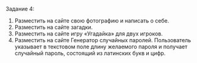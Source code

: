 Задание 4:
1. Разместить на сайте свою фотографию и написать о себе.
2. Разместить на сайте загадки.
3. Разместить на сайте игру «Угадайка» для двух игроков.
4. Разместить на сайте Генератор случайных паролей. Пользователь указывает в текстовом поле длину желаемого пароля и получает случайный пароль, состоящий из латинских букв и цифр.